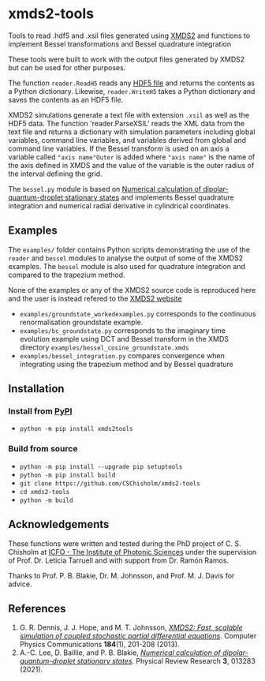 # xmds2-tools
Tools to read .hdf5 and .xsil files generated using [XMDS2](http://xmds.org) and functions to implement Bessel transformations and Bessel quadrature integration

These tools were built to work with the output files generated by XMDS2 but can be used for other purposes.

The function `reader.ReadH5` reads any [HDF5 file](https://www.hdfgroup.org/solutions/hdf5/) and returns the contents as a Python dictionary. Likewise, `reader.WriteH5` takes a Python dictionary and saves the contents as an HDF5 file.

XMDS2 simulations generate a text file with extension `.xsil` as well as the HDF5 data. The function 'reader.ParseXSIL' reads the XML data from the text file and returns a dictionary with simulation parameters including global variables, command line variables, and variables derived from global and command line variables. If the Bessel transform is used on an axis a variable called `"axis name"Outer` is added where `"axis name"` is the name of the axis defined in XMDS and the value of the variable is the outer radius of the interval defining the grid.

The `bessel.py` module is based on [Numerical calculation of dipolar-quantum-droplet stationary states](https://journals.aps.org/prresearch/abstract/10.1103/PhysRevResearch.3.013283) and implements Bessel quadrature integration and numerical radial derivative in cylindrical coordinates.

## Examples
The `examples/` folder contains Python scripts demonstrating the use of the `reader` and `bessel` modules to analyse the output of some of the XMDS2 examples. The `bessel` module is also used for quadrature integration and compared to the trapezium method.

None of the examples or any of the XMDS2 source code is reproduced here and the user is instead refered to the [XMDS2 website](http://xmds.org')

* `examples/groundstate_workedexamples.py` corresponds to the continuous renormalisation groundstate example.
* `examples/bc_groundstate.py` corresponds to the imaginary time evolution example using DCT and Bessel transform in the XMDS directory `examples/bessel_cosine_groundstate.xmds`
* `examples/bessel_integration.py` compares convergence when integrating using the trapezium method and by Bessel quadrature

## Installation

### Install from [PyPI](https://pypi.org/project/xmds2tools/1.0.0/)

* `python -m pip install xmds2tools`

### Build from source
* `python -m pip install --upgrade pip setuptools`
* `python -m pip install build`
* `git clone https://github.com/CSChisholm/xmds2-tools`
* `cd xmds2-tools`
* `python -m build`

## Acknowledgements

These functions were written and tested during the PhD project of C. S. Chisholm at [ICFO - The Institute of Photonic Sciences](https://www.icfo.eu/) under the supervision of Prof. Dr. Leticia Tarruell and with support from Dr. Ramón Ramos.

Thanks to Prof. P. B. Blakie, Dr. M. Johnsson, and Prof. M. J. Davis for advice.

## References

1. G. R. Dennis, J. J. Hope, and M. T. Johnsson, [*XMDS2: Fast, scalable simulation of coupled stochastic partial differential equations*](https://doi.org/10.1016/j.cpc.2012.08.016). Computer Physics Communications **184**(1), 201-208 (2013).
2. A.-C. Lee, D. Baillie, and P. B. Blakie, [*Numerical calculation of dipolar-quantum-droplet stationary states*](https://doi.org/10.1103/PhysRevResearch.3.013283). Physical Review Research **3**, 013283 (2021).
